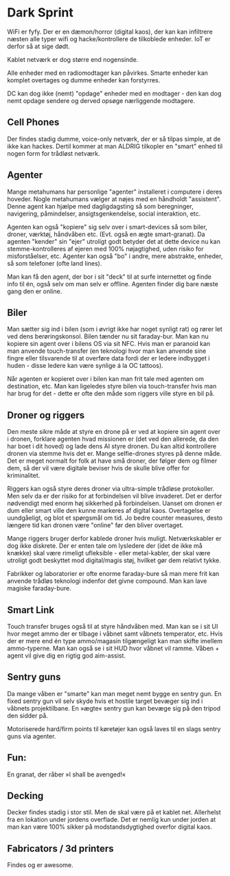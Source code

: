 # Dark Sprint

WiFi er fyfy. Der er en dæmon/horror (digital kaos), der kan kan infiltrere næsten alle typer
wifi og hacke/kontrollere de tilkoblede enheder. IoT er derfor så at sige dødt.

Kablet netværk er dog større end nogensinde.

Alle enheder med en radiomodtager kan påvirkes. Smarte enheder kan komplet overtages og
dumme enheder kan forstyrres.

DC kan dog ikke (nemt) "opdage" enheder med en modtager - den kan dog nemt opdage sendere
og derved opsøge nærliggende modtagere.

## Cell Phones

Der findes stadig dumme, voice-only netværk, der er så tilpas simple, at de ikke kan hackes.
Dertil kommer at man ALDRIG tilkopler en "smart" enhed til nogen form for trådløst netværk.


## Agenter
Mange metahumans har personlige "agenter" installeret i computere i deres
hoveder. Nogle metahumans vælger at nøjes med en håndholdt "assistent".
Denne agent kan hjælpe med dagligdagsting så som beregninger, navigering,
påmindelser, ansigtsgenkendelse, social interaktion, etc.

Agenten kan også "kopiere" sig selv over i smart-devices så som biler,
droner, værktøj, håndvåben etc. (Evt. også en ægte smart-granat).
Da agenten "kender" sin "ejer" utroligt godt betyder det at dette device
nu kan stemme-kontrolleres af ejeren med 100% nøjagtighed, uden risiko for
misforståelser, etc.
Agenter kan også "bo" i andre, mere abstrakte, enheder, så som telefoner (ofte land lines).

Man kan få den agent, der bor i sit "deck" til at surfe internettet og finde info til én,
også selv om man selv er offline. Agenten finder dig bare næste gang den er online.

## Biler

Man sætter sig ind i bilen (som i øvrigt ikke har noget synligt rat) og rører let ved dens
berøringskonsol. Bilen tænder nu sit faraday-bur. Man kan nu kopiere sin agent over i bilens
OS via sit NFC. Hvis man er paranoid kan man anvende touch-transfer (en teknologi hvor man kan
anvende sine fingre eller tilsvarende til at overføre data fordi der er ledere indbygget i
huden - disse ledere kan være synlige á la OC tattoos).

Når agenten er kopieret over i bilen kan man frit tale med agenten om destination, etc.
Man kan ligeledes styre bilen via touch-transfer hvis man har brug for det - dette er ofte
den måde som riggers ville styre en bil på.

## Droner og riggers

Den meste sikre måde at styre en drone på er ved at kopiere sin agent over i dronen, forklare
agenten hvad missionen er (det ved den allerede, da den har boet i dit hoved) og lade dens AI
styre dronen. Du kan altid kontrollere dronen via stemme hvis det er. Mange selfie-drones styres
på denne måde. Det er meget normalt for folk at have små droner, der følger dem og filmer dem,
så der vil være digitale beviser hvis de skulle blive offer for kriminalitet.

Riggers kan også styre deres droner via ultra-simple trådløse protokoller. Men selv da er der risiko for
at forbindelsen vil blive invaderet. Det er derfor nødvendigt med enorm høj sikkerhed på forbindelsen.
Uanset om dronen er dum eller smart ville den kunne markeres af digital kaos. Overtagelse er uundgåeligt,
og blot et spørgsmål om tid. Jo bedre counter measures, desto længere tid kan dronen være "online" før den
bliver overtaget.

Mange riggers bruger derfor kablede droner hvis muligt. Netværkskabler er dog ikke diskrete. Der er enten tale om
lysledere der (idet de ikke må knække) skal være rimeligt ufleksible - eller metal-kabler, der skal være utroligt
godt beskyttet mod digital/magis støj, hvilket gør dem relativt tykke.

Fabrikker og laboratorier er ofte enorme faraday-bure så man mere frit kan anvende trådløs teknologi indenfor det
givne compound. Man kan lave magiske faraday-bure.

## Smart Link
Touch transfer bruges også til at styre håndvåben med. Man kan se i sit UI hvor meget ammo der er
tilbage i våbnet samt våbnets temperator, etc. Hvis der er mere end én type ammo/magasin tilgængeligt
kan man skifte imellem ammo-typerne. Man kan også se i sit HUD hvor våbnet vil ramme.
Våben + agent vil give dig en rigtig god aim-assist.


## Sentry guns

Da mange våben er "smarte" kan man meget nemt bygge en sentry gun. En fixed sentry gun vil selv skyde hvis
et hostile target bevæger sig ind i våbnets projektilbane. En »ægte« sentry gun kan bevæge sig på den
tripod den sidder på.

Motoriserede hard/firm points til køretøjer kan også laves til en slags sentry guns via agenter.

## Fun:
En granat, der råber »I shall be avenged!«

## Decking

Decker findes stadig i stor stil. Men de skal være på et kablet net. Allerhelst fra en lokation under
jordens overflade. Det er nemlig kun under jorden at man kan være 100% sikker på modstandsdygtighed overfor
digital kaos.


## Fabricators / 3d printers

Findes og er awesome.

